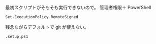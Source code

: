 最初スクリプトがそもそも実行できないので。
管理者権限＋ PowerShell

```
Set-ExecutionPolicy RemoteSigned
```

残念ながらデフォルトで git が使えない。

```
.setup.ps1
```
